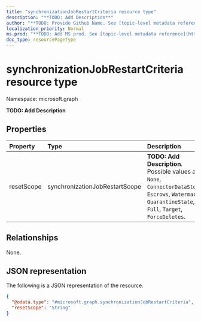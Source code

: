 ```yaml
---
title: "synchronizationJobRestartCriteria resource type"
description: "**TODO: Add Description**"
author: "**TODO: Provide Github Name. See [topic-level metadata reference](https://msgo.azurewebsites.net/add/document/guidelines/metadata.html#topic-level-metadata)**"
localization_priority: Normal
ms.prod: "**TODO: Add MS prod. See [topic-level metadata reference](https://msgo.azurewebsites.net/add/document/guidelines/metadata.html#topic-level-metadata)**"
doc_type: resourcePageType
---
```


# synchronizationJobRestartCriteria resource type

Namespace: microsoft.graph

**TODO: Add Description**

## Properties
|Property|Type|Description|
|:---|:---|:---|
|resetScope|synchronizationJobRestartScope|**TODO: Add Description**. Possible values are: `None`, `ConnectorDataStore`, `Escrows`, `Watermark`, `QuarantineState`, `Full`, `Target`, `ForceDeletes`.|

## Relationships
None.

## JSON representation
The following is a JSON representation of the resource.
<!-- {
  "blockType": "resource",
  "@odata.type": "microsoft.graph.synchronizationJobRestartCriteria"
}
-->
``` json
{
  "@odata.type": "#microsoft.graph.synchronizationJobRestartCriteria",
  "resetScope": "String"
}
```

